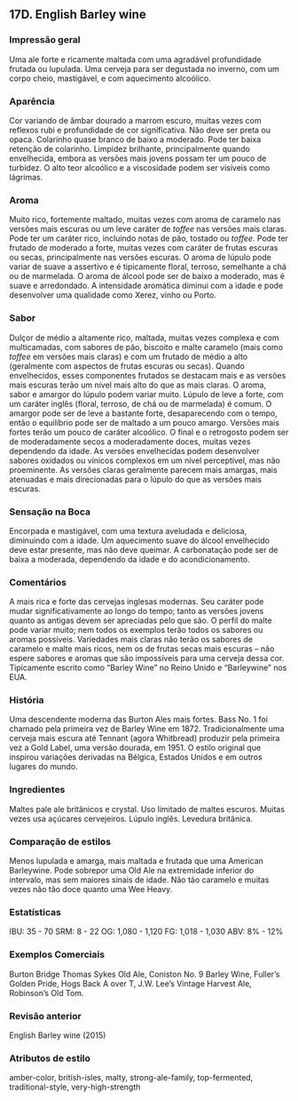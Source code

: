 ## 17D. English Barley wine

### Impressão geral

Uma ale forte e ricamente maltada com uma agradável profundidade frutada ou lupulada. Uma cerveja para ser degustada no inverno, com um corpo cheio, mastigável, e com aquecimento alcoólico.

### Aparência

Cor variando de âmbar dourado a marrom escuro, muitas vezes com reflexos rubi e profundidade de cor significativa. Não deve ser preta ou opaca. Colarinho quase branco de baixo a moderado. Pode ter baixa retenção de colarinho. Limpidez brilhante, principalmente quando envelhecida, embora as versões mais jovens possam ter um pouco de turbidez. O alto teor alcoólico e a viscosidade podem ser visíveis como lágrimas.

### Aroma

Muito rico, fortemente maltado, muitas vezes com aroma de caramelo nas versões mais escuras ou um leve caráter de *toffee* nas versões mais claras. Pode ter um caráter rico, incluindo notas de pão, tostado ou *toffee*. Pode ter frutado de moderado a forte, muitas vezes com caráter de frutas escuras ou secas, principalmente nas versões escuras. O aroma de lúpulo pode variar de suave a assertivo e é tipicamente floral, terroso, semelhante a chá ou de marmelada. O aroma de álcool pode ser de baixo a moderado, mas é suave e arredondado. A intensidade aromática diminui com a idade e pode desenvolver uma qualidade como Xerez, vinho ou Porto.

### Sabor

Dulçor de médio a altamente rico, maltada, muitas vezes complexa e com multicamadas, com sabores de pão, biscoito e malte caramelo (mais como *toffee* em versões mais claras) e com um frutado de médio a alto (geralmente com aspectos de frutas escuras ou secas). Quando envelhecidos, esses componentes frutados se destacam mais e as versões mais escuras terão um nível mais alto do que as mais claras. O aroma, sabor e amargor do lúpulo podem variar muito. Lúpulo de leve a forte, com um caráter inglês (floral, terroso, de chá ou de marmelada) é comum. O amargor pode ser de leve a bastante forte, desaparecendo com o tempo, então o equilíbrio pode ser de maltado a um pouco amargo. Versões mais fortes terão um pouco de caráter alcoólico. O final e o retrogosto podem ser de moderadamente secos a moderadamente doces, muitas vezes dependendo da idade. As versões envelhecidas podem desenvolver sabores oxidados ou vínicos complexos em um nível perceptível, mas não proeminente. As versões claras geralmente parecem mais amargas, mais atenuadas e mais direcionadas para o lúpulo do que as versões mais escuras.

### Sensação na Boca

Encorpada e mastigável, com uma textura aveludada e deliciosa, diminuindo com a idade. Um aquecimento suave do álcool envelhecido deve estar presente, mas não deve queimar. A carbonatação pode ser de baixa a moderada, dependendo da idade e do acondicionamento.

### Comentários

A mais rica e forte das cervejas inglesas modernas. Seu caráter pode mudar significativamente ao longo do tempo; tanto as versões jovens quanto as antigas devem ser apreciadas pelo que são. O perfil do malte pode variar muito; nem todos os exemplos terão todos os sabores ou aromas possíveis. Variedades mais claras não terão os sabores de caramelo e malte mais ricos, nem os de frutas secas mais escuras – não espere sabores e aromas que são impossíveis para uma cerveja dessa cor. Tipicamente escrito como “Barley Wine” no Reino Unido e “Barleywine” nos EUA.

### História

Uma descendente moderna das Burton Ales mais fortes. Bass No. 1 foi chamado pela primeira vez de Barley Wine em 1872. Tradicionalmente uma cerveja mais escura até Tennant (agora Whitbread) produzir pela primeira vez a Gold Label, uma versão dourada, em 1951. O estilo original que inspirou variações derivadas na Bélgica, Estados Unidos e em outros lugares do mundo.

### Ingredientes

Maltes pale ale britânicos e crystal. Uso limitado de maltes escuros. Muitas vezes usa açúcares cervejeiros. Lúpulo inglês. Levedura britânica.

### Comparação de estilos

Menos lupulada e amarga, mais maltada e frutada que uma American Barleywine. Pode sobrepor uma Old Ale na extremidade inferior do intervalo, mas sem maiores sinais de idade. Não tão caramelo e muitas vezes não tão doce quanto uma Wee Heavy.

### Estatísticas

IBU: 35 - 70
SRM: 8 - 22
OG: 1,080 - 1,120
FG: 1,018 - 1,030
ABV: 8% - 12%

### Exemplos Comerciais

Burton Bridge Thomas Sykes Old Ale, Coniston No. 9 Barley Wine, Fuller’s Golden Pride, Hogs Back A over T, J.W. Lee’s Vintage Harvest Ale, Robinson’s Old Tom.

### Revisão anterior

English Barley wine (2015)


### Atributos de estilo

amber-color, british-isles, malty, strong-ale-family, top-fermented, traditional-style, very-high-strength
